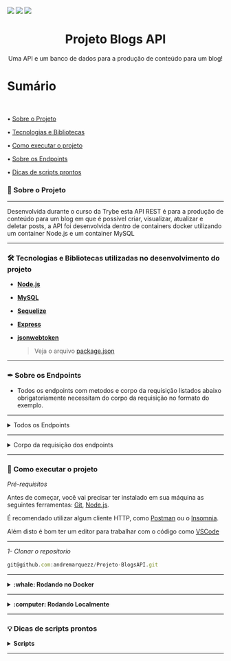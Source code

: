 <img src="https://img.shields.io/github/issues/andremarquezz/Projeto-BlogsAPI"/> <img src="https://img.shields.io/github/forks/andremarquezz/Projeto-BlogsAPI"/> <img src="https://img.shields.io/github/stars/andremarquezz/Projeto-BlogsAPI"/>

<h1 align="center">Projeto Blogs API</h1>
<p align="center">Uma API e um banco de dados para a produção de conteúdo para um blog!</p>

# Sumário

</br>

• [Sobre o Projeto](#-sobre-o-projeto)

• [Tecnologias e Bibliotecas](#-tecnologias-e-bibliotecas-utilizadas-no-desenvolvimento-do-projeto)

• [Como executar o projeto](#-como-executar-o-projeto)

• [Sobre os Endpoints](#-sobre-os-endpoints)

• [Dicas de scripts prontos](#-dicas-de-scripts-prontos)

### 📃 Sobre o Projeto

---

<p>Desenvolvida durante o curso da Trybe esta API REST é para a produção de conteúdo para um blog em que é possível criar, visualizar, atualizar e deletar posts, a API foi desenvolvida dentro de containers docker utilizando um container Node.js e um container MySQL</p>

---

### 🛠 Tecnologias e Bibliotecas utilizadas no desenvolvimento do projeto

- **[Node.js](https://nodejs.org/en/)**

- **[MySQL](https://www.mysql.com/products/workbench/)**

- **[Sequelize](https://sequelize.org/docs/v6/getting-started/)**

- **[Express](http://expressjs.com/pt-br/)**

- **[jsonwebtoken](https://jwt.io/)**

  > Veja o arquivo [package.json](https://github.com/andremarquezz/Projeto-BlogsAPI/blob/main/package.json)


---


### ✒ Sobre os Endpoints

 - Todos os endpoints com metodos e corpo da requisição listados abaixo obrigatoriamente necessitam do corpo da requisição no formato do exemplo.

---
<details>
  <summary>Todos os Endpoints</summary>
  <img src="https://github.com/andremarquezz/Projeto-BlogsAPI/blob/main/rotas.png"/>
  
  </details>
  
  ---
  
 <details>
  <summary>Corpo da requisição dos endpoints</summary>
  
  </br>
  
   <details>
  <summary><strong>/login</strong></summary>
  
  ```json
 {
  "email": "lewishamilton@gmail.com",
  "password": "123456"
}
```

---
  </details>
  
  </br>
  
  <details>
  <summary><strong>/user</strong></summary>
  
  ### post
  
 ```json
 {
  "displayName": "Brett Wiltshire",
  "email": "brett@email.com",
  "password": "123456",
  "image": "http://4.bp.blogspot.com/_YA50adQ-7vQ/S1gfR_6ufpI/AAAAAAAAAAk/1ErJGgRWZDg/S45/brett.png"
}
```

---

  </details>
  
  </br>
  
  <details>
  <summary><strong>/categories</strong></summary>
  
   ### post
  
 ```json
 {
  "name": "Typescript"
}
```

---

</details>

</br>
  
   <details>
  <summary><strong>/post/{id}</strong></summary>
  
   ### put
  
 ```json
{
  "title": "Latest updates, August 1st",
  "content": "The whole text for the blog post goes here in this key"
}
```

---
  </details>
  
  </details>

---

### 🚀 Como executar o projeto

_Pré-requisitos_

Antes de começar, você vai precisar ter instalado em sua máquina as seguintes ferramentas:
[Git](https://git-scm.com),
[Node.js](https://nodejs.org/en/).

É recomendado utilizar algum cliente HTTP, como [Postman](https://www.postman.com/) ou o [Insomnia](https://insomnia.rest/download).

Além disto é bom ter um editor para trabalhar com o código como [VSCode](https://code.visualstudio.com/)

---

_1- Clonar o repositorio_

```jsx
git@github.com:andremarquezz/Projeto-BlogsAPI.git
```

---


<details>
  <summary><strong>:whale: Rodando no Docker</strong></summary><br />
  
  ## Com Docker
 
 
_Rode o serviço `node` com o comando_

```jsx
docker-compose up -d
```

- Esse serviço irá inicializar dois containers chamados `blogs_api e blogs_api_db`, respectivamente.
  - A partir daqui você pode rodar o container via CLI ou abri-lo no VS Code.

_Via CLI use o comando_
```jsx
docker exec -it blogs_api bash
```
- Ele te dará acesso ao terminal interativo do container blogs_api(node) criado pelo compose, que está rodando em segundo plano.

_Instale as dependências `dentro do container` com_

```jsx
npm install
```

⚠️Atenção: Caso opte por utilizar o Docker, TODOS os scripts disponíveis no package.json devem ser executados DENTRO do container, ou seja, no terminal que aparece após a execução do comando docker exec.
  
  </details>
  
---
  
<details>
  <summary><strong>:computer: Rodando Localmente</strong></summary><br />
 
 _Instale as dependências com o comando_
 
 ```jsx
npm install
```
- Para rodar o projeto desta forma, **obrigatoriamente** você deve ter o `node` instalado em seu computador.
  - Recomenda-se a versão `^16`
  
 ⚠️Atenção: Não esqueça de renomear/configurar o arquivo .env.example
</details>

---

### 💡 Dicas de scripts prontos
<details>
  <summary><strong>Scripts</strong></summary><br />

  - Criar o banco de dados e gerar as tabelas:
  ```sh
    npm run prestart
  ```
  
   - Popular o o banco de dados:
  ```sh
    npm run seed
  ```

  - Dropar o banco de dados:
  ```sh
    npm run drop
  ```

  - Iniciar o servidor Node:
  ```sh
    npm start
  ```

  - Iniciar o servidor Node com nodemon:
  ```sh
    npm run dev
  ```

  <br />
</details>

---
